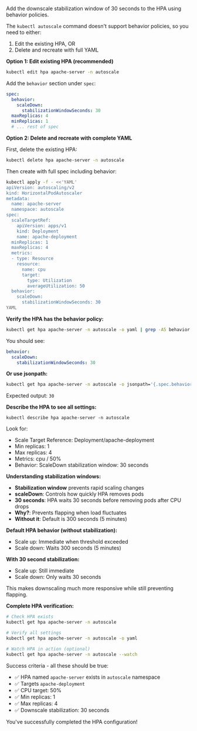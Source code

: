 Add the downscale stabilization window of 30 seconds to the HPA using behavior policies.

The `kubectl autoscale` command doesn't support behavior policies, so you need to either:
1. Edit the existing HPA, OR
2. Delete and recreate with full YAML

**Option 1: Edit existing HPA (recommended)**

```bash
kubectl edit hpa apache-server -n autoscale
```

Add the `behavior` section under `spec`:

```yaml
spec:
  behavior:
    scaleDown:
      stabilizationWindowSeconds: 30
  maxReplicas: 4
  minReplicas: 1
  # ... rest of spec
```

**Option 2: Delete and recreate with complete YAML**

First, delete the existing HPA:
```bash
kubectl delete hpa apache-server -n autoscale
```

Then create with full spec including behavior:

```bash
kubectl apply -f - <<'YAML'
apiVersion: autoscaling/v2
kind: HorizontalPodAutoscaler
metadata:
  name: apache-server
  namespace: autoscale
spec:
  scaleTargetRef:
    apiVersion: apps/v1
    kind: Deployment
    name: apache-deployment
  minReplicas: 1
  maxReplicas: 4
  metrics:
  - type: Resource
    resource:
      name: cpu
      target:
        type: Utilization
        averageUtilization: 50
  behavior:
    scaleDown:
      stabilizationWindowSeconds: 30
YAML
```

**Verify the HPA has the behavior policy:**

```bash
kubectl get hpa apache-server -n autoscale -o yaml | grep -A5 behavior
```

You should see:
```yaml
behavior:
  scaleDown:
    stabilizationWindowSeconds: 30
```

**Or use jsonpath:**

```bash
kubectl get hpa apache-server -n autoscale -o jsonpath='{.spec.behavior.scaleDown.stabilizationWindowSeconds}{"\n"}'
```

Expected output: `30`

**Describe the HPA to see all settings:**

`kubectl describe hpa apache-server -n autoscale`

Look for:
- Scale Target Reference: Deployment/apache-deployment
- Min replicas: 1
- Max replicas: 4
- Metrics: cpu / 50%
- Behavior: ScaleDown stabilization window: 30 seconds

**Understanding stabilization windows:**

- **Stabilization window** prevents rapid scaling changes
- **scaleDown**: Controls how quickly HPA removes pods
- **30 seconds**: HPA waits 30 seconds before removing pods after CPU drops
- **Why?**: Prevents flapping when load fluctuates
- **Without it**: Default is 300 seconds (5 minutes)

**Default HPA behavior (without stabilization):**
- Scale up: Immediate when threshold exceeded
- Scale down: Waits 300 seconds (5 minutes)

**With 30 second stabilization:**
- Scale up: Still immediate
- Scale down: Only waits 30 seconds

This makes downscaling much more responsive while still preventing flapping.

**Complete HPA verification:**

```bash
# Check HPA exists
kubectl get hpa apache-server -n autoscale

# Verify all settings
kubectl get hpa apache-server -n autoscale -o yaml

# Watch HPA in action (optional)
kubectl get hpa apache-server -n autoscale --watch
```

Success criteria - all these should be true:
- ✅ HPA named `apache-server` exists in `autoscale` namespace
- ✅ Targets `apache-deployment`
- ✅ CPU target: 50%
- ✅ Min replicas: 1
- ✅ Max replicas: 4
- ✅ Downscale stabilization: 30 seconds

You've successfully completed the HPA configuration!
